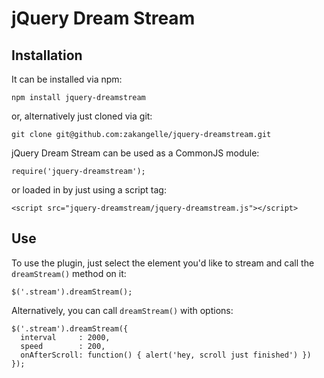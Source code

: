 # jQuery Dream Stream

## Installation

It can be installed via npm:

```
npm install jquery-dreamstream
```

or, alternatively just cloned via git:

```
git clone git@github.com:zakangelle/jquery-dreamstream.git
```

jQuery Dream Stream can be used as a CommonJS module:

```
require('jquery-dreamstream');
```

or loaded in by just using a script tag:

```
<script src="jquery-dreamstream/jquery-dreamstream.js"></script>
```

## Use

To use the plugin, just select the element you'd like to stream and call the `dreamStream()` method on it:

```
$('.stream').dreamStream();
```

Alternatively, you can call `dreamStream()` with options:

```
$('.stream').dreamStream({
  interval     : 2000,
  speed        : 200,
  onAfterScroll: function() { alert('hey, scroll just finished') })
});
```
